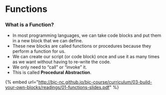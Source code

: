 # Functions

### What is a Function? 

* In most programming languages, we can take code blocks and put them in a new block that we can define. 
* These new blocks are called functions or procedures because they perform a function for us.
* We can create our script \(or code block\) once and use it as many times as we want without having to re-write the code. 
* We only need to “call” or “invoke” it. 
* This is called **Procedural Abstraction**.

{% embed url="http://bjc-nc.github.io/bjc-course/curriculum/03-build-your-own-blocks/readings/01-functions-slides.pdf" %}



